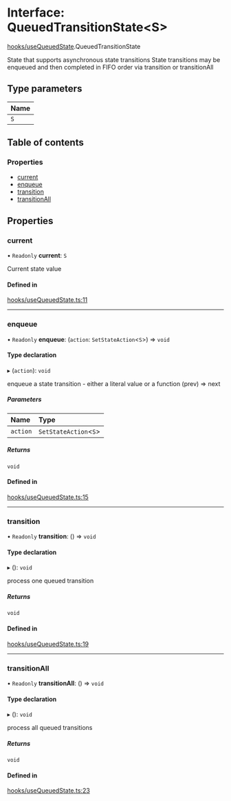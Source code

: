 # Interface: QueuedTransitionState<S\>

[hooks/useQueuedState](../wiki/hooks.useQueuedState).QueuedTransitionState

State that supports asynchronous state transitions
State transitions may be enqueued and then completed in FIFO order via transition or transitionAll

## Type parameters

| Name |
| :------ |
| `S` |

## Table of contents

### Properties

- [current](../wiki/hooks.useQueuedState.QueuedTransitionState#current)
- [enqueue](../wiki/hooks.useQueuedState.QueuedTransitionState#enqueue)
- [transition](../wiki/hooks.useQueuedState.QueuedTransitionState#transition)
- [transitionAll](../wiki/hooks.useQueuedState.QueuedTransitionState#transitionall)

## Properties

### current

• `Readonly` **current**: `S`

Current state value

#### Defined in

[hooks/useQueuedState.ts:11](https://github.com/tristanjohnson849/react-controlled-animations/blob/db11f49/src/hooks/useQueuedState.ts#L11)

___

### enqueue

• `Readonly` **enqueue**: (`action`: `SetStateAction`<`S`\>) => `void`

#### Type declaration

▸ (`action`): `void`

enqueue a state transition - either a literal value or a function (prev) => next

##### Parameters

| Name | Type |
| :------ | :------ |
| `action` | `SetStateAction`<`S`\> |

##### Returns

`void`

#### Defined in

[hooks/useQueuedState.ts:15](https://github.com/tristanjohnson849/react-controlled-animations/blob/db11f49/src/hooks/useQueuedState.ts#L15)

___

### transition

• `Readonly` **transition**: () => `void`

#### Type declaration

▸ (): `void`

process one queued transition

##### Returns

`void`

#### Defined in

[hooks/useQueuedState.ts:19](https://github.com/tristanjohnson849/react-controlled-animations/blob/db11f49/src/hooks/useQueuedState.ts#L19)

___

### transitionAll

• `Readonly` **transitionAll**: () => `void`

#### Type declaration

▸ (): `void`

process all queued transitions

##### Returns

`void`

#### Defined in

[hooks/useQueuedState.ts:23](https://github.com/tristanjohnson849/react-controlled-animations/blob/db11f49/src/hooks/useQueuedState.ts#L23)
